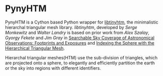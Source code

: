 # PynyHTM

PynyHTM is a Cython based Python wrapper for [libtinyhtm](https://github.com/Caltech-IPAC/libtinyhtm/), the minimalistic hierarchal triangular mesh library.
*libtinyhtm*, developed by *Serge Monkewitz* and *Walter Landry* is based on prior work from *Alex Szalay*, *Gyorgy Fekete* and *Jim Gray* in [Searchable Sky Coverage of Astronomical Observations: Footprints and Exposures](https://doi.org/10.48550/arXiv.1005.2606) and [Indexing the Sphere with the Hierarchical Triangular Mesh](https://doi.org/10.48550/arXiv.cs/0701164).

Hierarchal triangular meshes(HTM) use the sub-division of triangles, which are projected onto a sphere, to elegantly and efficiently partition the earth or the sky into regions with different identifiers.
